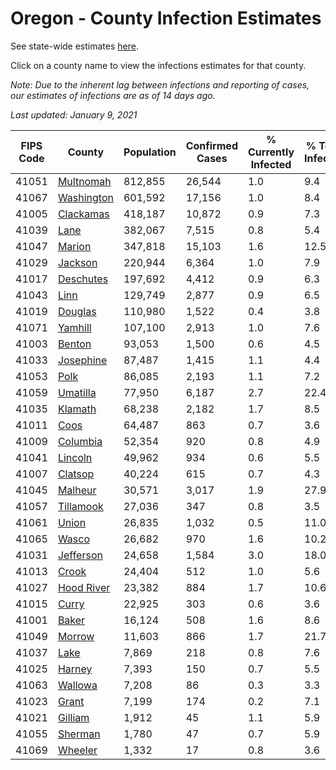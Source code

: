 # Oregon - County Infection Estimates

See state-wide estimates [here](/infections/us-or).

Click on a county name to view the infections estimates for that county.

*Note: Due to the inherent lag between infections and reporting of cases, our estimates of infections are as of 14 days ago.*

*Last updated: January 9, 2021*

|   FIPS Code |                   County |   Population |   Confirmed Cases |   % Currently Infected |   % Total Infected |
|-------------|--------------------------|--------------|-------------------|------------------------|--------------------|
|       41051 |   [Multnomah](multnomah) |      812,855 |            26,544 |                    1.0 |                9.4 |
|       41067 | [Washington](washington) |      601,592 |            17,156 |                    1.0 |                8.4 |
|       41005 |   [Clackamas](clackamas) |      418,187 |            10,872 |                    0.9 |                7.3 |
|       41039 |             [Lane](lane) |      382,067 |             7,515 |                    0.8 |                5.4 |
|       41047 |         [Marion](marion) |      347,818 |            15,103 |                    1.6 |               12.5 |
|       41029 |       [Jackson](jackson) |      220,944 |             6,364 |                    1.0 |                7.9 |
|       41017 |   [Deschutes](deschutes) |      197,692 |             4,412 |                    0.9 |                6.3 |
|       41043 |             [Linn](linn) |      129,749 |             2,877 |                    0.9 |                6.5 |
|       41019 |       [Douglas](douglas) |      110,980 |             1,522 |                    0.4 |                3.8 |
|       41071 |       [Yamhill](yamhill) |      107,100 |             2,913 |                    1.0 |                7.6 |
|       41003 |         [Benton](benton) |       93,053 |             1,500 |                    0.6 |                4.5 |
|       41033 |   [Josephine](josephine) |       87,487 |             1,415 |                    1.1 |                4.4 |
|       41053 |             [Polk](polk) |       86,085 |             2,193 |                    1.1 |                7.2 |
|       41059 |     [Umatilla](umatilla) |       77,950 |             6,187 |                    2.7 |               22.4 |
|       41035 |       [Klamath](klamath) |       68,238 |             2,182 |                    1.7 |                8.5 |
|       41011 |             [Coos](coos) |       64,487 |               863 |                    0.7 |                3.6 |
|       41009 |     [Columbia](columbia) |       52,354 |               920 |                    0.8 |                4.9 |
|       41041 |       [Lincoln](lincoln) |       49,962 |               934 |                    0.6 |                5.5 |
|       41007 |       [Clatsop](clatsop) |       40,224 |               615 |                    0.7 |                4.3 |
|       41045 |       [Malheur](malheur) |       30,571 |             3,017 |                    1.9 |               27.9 |
|       41057 |   [Tillamook](tillamook) |       27,036 |               347 |                    0.8 |                3.5 |
|       41061 |           [Union](union) |       26,835 |             1,032 |                    0.5 |               11.0 |
|       41065 |           [Wasco](wasco) |       26,682 |               970 |                    1.6 |               10.2 |
|       41031 |   [Jefferson](jefferson) |       24,658 |             1,584 |                    3.0 |               18.0 |
|       41013 |           [Crook](crook) |       24,404 |               512 |                    1.0 |                5.6 |
|       41027 | [Hood River](hood-river) |       23,382 |               884 |                    1.7 |               10.6 |
|       41015 |           [Curry](curry) |       22,925 |               303 |                    0.6 |                3.6 |
|       41001 |           [Baker](baker) |       16,124 |               508 |                    1.6 |                8.6 |
|       41049 |         [Morrow](morrow) |       11,603 |               866 |                    1.7 |               21.7 |
|       41037 |             [Lake](lake) |        7,869 |               218 |                    0.8 |                7.6 |
|       41025 |         [Harney](harney) |        7,393 |               150 |                    0.7 |                5.5 |
|       41063 |       [Wallowa](wallowa) |        7,208 |                86 |                    0.3 |                3.3 |
|       41023 |           [Grant](grant) |        7,199 |               174 |                    0.2 |                7.1 |
|       41021 |       [Gilliam](gilliam) |        1,912 |                45 |                    1.1 |                5.9 |
|       41055 |       [Sherman](sherman) |        1,780 |                47 |                    0.7 |                5.9 |
|       41069 |       [Wheeler](wheeler) |        1,332 |                17 |                    0.8 |                3.6 |